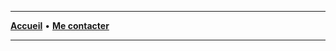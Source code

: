 ----
[**Accueil**](https://ines0501.github.io/ely/) • [**Me contacter**](https://ines0501.github.io/ely/Mecontacter)

----

